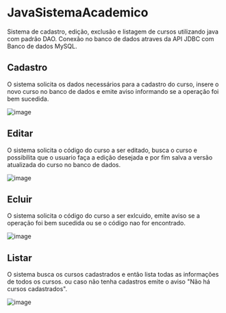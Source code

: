 # JavaSistemaAcademico

Sistema de cadastro, edição, exclusão e listagem de cursos utilizando java com padrão DAO.
Conexão no banco de dados atraves da API JDBC com Banco de dados MySQL.

## Cadastro
O sistema solicita os dados necessários para a cadastro do curso, insere o novo curso no banco de dados
e emite aviso informando se a operação foi bem sucedida.

![image](https://user-images.githubusercontent.com/71149968/123691078-2cae2f80-d823-11eb-8576-d976853c4213.png)

## Editar
O sistema solicita o código do curso a ser editado, busca o curso e possibilita que o usuario faça a edição desejada e por fim salva a versão atualizada do curso no banco de dados.

![image](https://user-images.githubusercontent.com/71149968/123691232-5a937400-d823-11eb-9095-cb17a1585551.png)

## Ecluir
O sistema solicita o código do curso a ser exlcuido, emite aviso se a operação foi bem sucedida ou se o código nao for encontrado.

![image](https://user-images.githubusercontent.com/71149968/123691311-75fe7f00-d823-11eb-8464-cb6b72fe5e85.png)

## Listar
O sistema busca os cursos cadastrados e então lista todas as informações de todos os cursos. ou caso não tenha cadastros emite o aviso "Não há cursos cadastrados".

![image](https://user-images.githubusercontent.com/71149968/123691449-a3e3c380-d823-11eb-9e96-9c1645bb8d2e.png)
